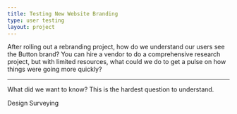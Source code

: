 ```yaml
---
title: Testing New Website Branding
type: user testing
layout: project
---
```


After rolling out a rebranding project, how do we understand our users see the Button brand? You can hire a vendor to do a comprehensive research project, but with limited resources, what could we do to get a pulse on how things were going more quickly?

---

What did we want to know?
This is the hardest question to understand.

Design Surveying